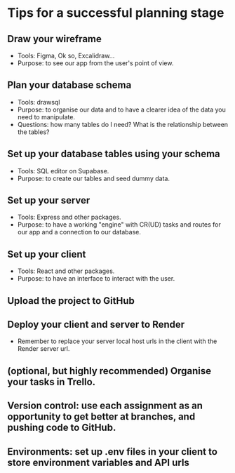# Tips for a successful planning stage

## Draw your wireframe

- Tools: Figma, Ok so, Excalidraw...
- Purpose: to see our app from the user's point of view.

## Plan your database schema

- Tools: drawsql
- Purpose: to organise our data and to have a clearer idea of the data you need to manipulate.
- Questions: how many tables do I need? What is the relationship between the tables?

## Set up your database tables using your schema

- Tools: SQL editor on Supabase.
- Purpose: to create our tables and seed dummy data.

## Set up your server

- Tools: Express and other packages.
- Purpose: to have a working "engine" with CR(UD) tasks and routes for our app and a connection to our database.

## Set up your client

- Tools: React and other packages.
- Purpose: to have an interface to interact with the user.

## Upload the project to GitHub

## Deploy your client and server to Render

- Remember to replace your server local host urls in the client with the Render server url.

## (optional, but highly recommended) Organise your tasks in Trello.

## Version control: use each assignment as an opportunity to get better at branches, and pushing code to GitHub.

## Environments: set up .env files in your client to store environment variables and API urls
